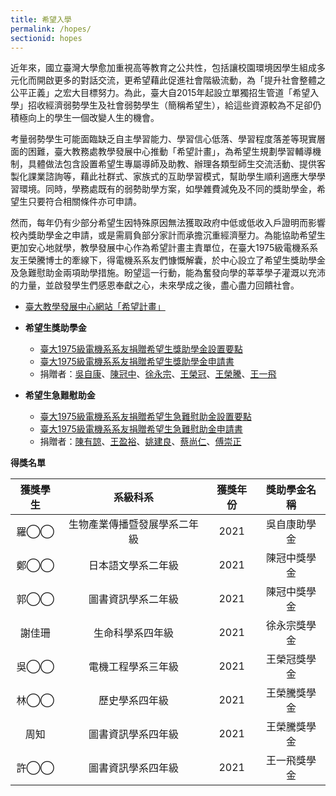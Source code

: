 ```yaml
---
title: 希望入學
permalink: /hopes/
sectionid: hopes
---
```

近年來，國立臺灣大學愈加重視高等教育之公共性，包括讓校園環境因學生組成多元化而開啟更多的對話交流，更希望藉此促進社會階級流動，為「提升社會整體之公平正義」之宏大目標努力。為此，臺大自2015年起設立單獨招生管道「希望入學」招收經濟弱勢學生及社會弱勢學生（簡稱希望生），給這些資源較為不足卻仍積極向上的學生一個改變人生的機會。

考量弱勢學生可能面臨缺乏自主學習能力、學習信心低落、學習程度落差等現實層面的困難，臺大教務處教學發展中心推動「希望計畫」，為希望生規劃學習輔導機制，具體做法包含設置希望生專屬導師及助教、辦理各類型師生交流活動、提供客製化課業諮詢等，藉此社群式、家族式的互助學習模式，幫助學生順利適應大學學習環境。同時，學務處既有的弱勢助學方案，如學雜費減免及不同的獎助學金，希望生只要符合相關條件亦可申請。

然而，每年仍有少部分希望生因特殊原因無法獲取政府中低或低收入戶證明而影響校內獎助學金之申請，或是需肩負部分家計而承擔沉重經濟壓力。為能協助希望生更加安心地就學，教學發展中心作為希望計畫主責單位，在臺大1975級電機系系友王榮騰博士的牽線下，得電機系系友們慷慨解囊，於中心設立了希望生獎助學金及急難慰助金兩項助學措施。盼望這一行動，能為奮發向學的莘莘學子灌溉以充沛的力量，並啟發學生們感恩奉獻之心，未來學成之後，盡心盡力回饋社會。

- [臺大教學發展中心網站「希望計畫」](https://www.dlc.ntu.edu.tw/%e5%b8%8c%e6%9c%9b%e8%a8%88%e7%95%ab/)

- **希望生獎助學金**
  - [臺大1975級電機系系友捐贈希望生獎助學金設置要點](/files/臺大1975級電機系系友捐贈希望生獎助學金設置要點_公告版.pdf)
  - [臺大1975級電機系系友捐贈希望生獎助學金申請書](/files/臺大1975級電機系系友捐贈希望生獎助學金申請書.pdf)
  - 捐贈者：[吳自康](/classmates/吳自康/)、[陳冠中](/classmates/陳冠中/)、[徐永宗](/classmates/徐永宗/)、[王榮冠](/classmates/王榮冠/)、[王榮騰](/classmates/王榮騰/)、[王一飛](/classmates/王一飛/)

- **希望生急難慰助金**
  - [臺大1975級電機系系友捐贈希望生急難慰助金設置要點](/files/臺大1975級電機系系友捐贈希望生急難慰助金設置要點_公告版.pdf)
  - [臺大1975級電機系系友捐贈希望生急難慰助金申請書](/files/臺大1975級電機系系友捐贈希望生急難慰助金申請書.pdf)
  - 捐贈者：[陳有諒](/classmates/陳有諒/)、[王盈裕](/classmates/王盈裕/)、[姚建良](/classmates/姚建良/)、[蔡尚仁](/classmates/蔡尚仁/)、[傅崇正](/classmates/傅崇正/)

**得獎名單**

| 獲獎學生 | 系級科系 | 獲獎年份 | 獎助學金名稱 |
|:-----:|:-----:|:-----:|:-----:|
| 羅◯◯ | 生物產業傳播暨發展學系二年級 | 2021 | 吳自康助學金 |
| 鄭◯◯ | 日本語文學系二年級 | 2021 | 陳冠中獎學金 |
| 郭◯◯ | 圖書資訊學系二年級 | 2021 | 陳冠中獎學金 |
| 謝佳珊 | 生命科學系四年級 | 2021 | 徐永宗獎學金 |
| 吳◯◯ | 電機工程學系三年級 | 2021 | 王榮冠獎學金 |
| 林◯◯ | 歷史學系四年級 | 2021 | 王榮騰獎學金 |
| 周知 | 圖書資訊學系四年級 | 2021 | 王榮騰獎學金 |
| 許◯◯ | 圖書資訊學系四年級 | 2021 | 王一飛獎學金 |


